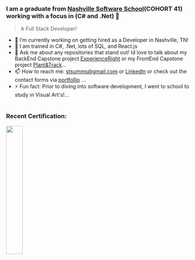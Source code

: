### I am a graduate from [Nashville Software School](http://nashvillesoftwareschool.com/)(COHORT 41) working with a focus in (C# and .Net) 👋
> A Full Stack Developer!

- 🔭 I’m currently working on getting hired as a Developer in Nashville, TN!
- 🌱 I am trained in C#, .Net, lots of SQL, and React.js
- 💬 Ask me about any repositories that stand out! Id love to talk about my BackEnd Capstone project [ExperienceRight](https://github.com/TriggSumms/BackEnd-Capstone--TS-ExperienceRight-) or my FrontEnd Capstone project [Plant&Track](https://github.com/TriggSumms/Plant-and-Track)...
- 📫 How to reach me: stsumms@gmail.com or [Linkedln](https://www.linkedin.com/in/triggsumms/) or check out the contact forms via [portfollio](https://triggsumms.github.io/) ...
- ⚡ Fun fact: Prior to diving into software development, I went to school to study in Visual Art's!...
<br></br>
### Recent Certification:
<img src="https://res.cloudinary.com/triggsumms/image/upload/v1607031795/fep9gbhzxwtqrqtqbad4.png" width="30%"></img>





